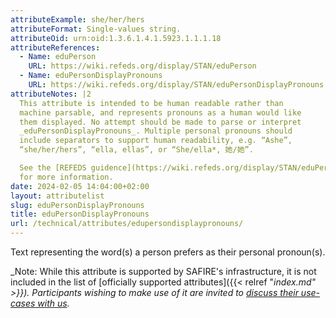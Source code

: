 ```yaml
---
attributeExample: she/her/hers
attributeFormat: Single-values string.
attributeOid: urn:oid:1.3.6.1.4.1.5923.1.1.1.18
attributeReferences:
  - Name: eduPerson
    URL: https://wiki.refeds.org/display/STAN/eduPerson
  - Name: eduPersonDisplayPronouns
    URL: https://wiki.refeds.org/display/STAN/eduPersonDisplayPronouns
attributeNotes: |2
  This attribute is intended to be human readable rather than
  machine parsable, and represents pronouns as a human would like
  them displayed. No attempt should be made to parse or interpret
  _eduPersonDisplayPronouns_. Multiple personal pronouns should
  include separators to support human readability, e.g. “Ashe”,
  “she/her/hers”, “ella, ellas”, or “She/ella*, 她/她”.

  See the [REFEDS guidence](https://wiki.refeds.org/display/STAN/eduPersonDisplayPronouns)
  for more information.
date: 2024-02-05 14:04:00+02:00
layout: attributelist
slug: eduPersonDisplayPronouns
title: eduPersonDisplayPronouns
url: /technical/attributes/edupersondisplaypronouns/
---
```


Text representing the word(s) a person prefers as their personal pronoun(s).

_Note: While this attribute is supported by SAFIRE's infrastructure, it is not included in the list of [officially supported attributes]({{< relref "_index.md" >}}). Participants wishing to make use of it are invited to [discuss their use-cases with us](https://lists.tenet.ac.za/sympa/info/safire-discuss)._
